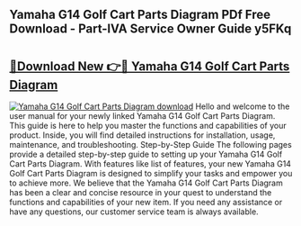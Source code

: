 ## Yamaha G14 Golf Cart Parts Diagram PDf Free Download - Part-lVA Service Owner Guide y5FKq

# <h2><a href="http://dfo2bbm.blite.top/?on=Yamaha+G14+Golf+Cart+Parts+Diagram">🔗Download New 👉🔴 Yamaha G14 Golf Cart Parts Diagram</a></h2>

[![Yamaha G14 Golf Cart Parts Diagram download](https://i.imgur.com/lujVjoI.png)](http://dfo2bbm.blite.top/?on=Yamaha+G14+Golf+Cart+Parts+Diagram)
Hello and welcome to the user manual for your newly linked Yamaha G14 Golf Cart Parts Diagram. This guide is here to help you master the functions and capabilities of your product. Inside, you will find detailed instructions for installation, usage, maintenance, and troubleshooting. Step-by-Step Guide The following pages provide a detailed step-by-step guide to setting up your Yamaha G14 Golf Cart Parts Diagram. With features like list of features, your new Yamaha G14 Golf Cart Parts Diagram is designed to simplify your tasks and empower you to achieve more. We believe that the Yamaha G14 Golf Cart Parts Diagram has been a clear and concise resource in your quest to understand the functions and capabilities of your new item. If you need any assistance or have any questions, our customer service team is always available.
